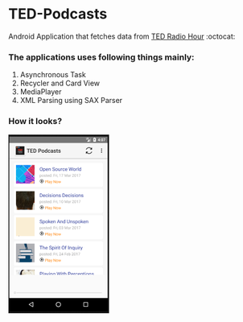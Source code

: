# TED-Podcasts
Android Application that fetches data from [TED Radio Hour](<http://www.npr.org/programs/ted-radio-hour/>)  :octocat:

### The applications uses following things mainly:
1. Asynchronous Task
2. Recycler and Card View
3. MediaPlayer
4. XML Parsing using SAX Parser

### How it looks?

<img src="https://github.com/pancr9/TED-Podcasts/blob/master/podcast.PNG" alt="Drawing" style="width: 200px;"/>






